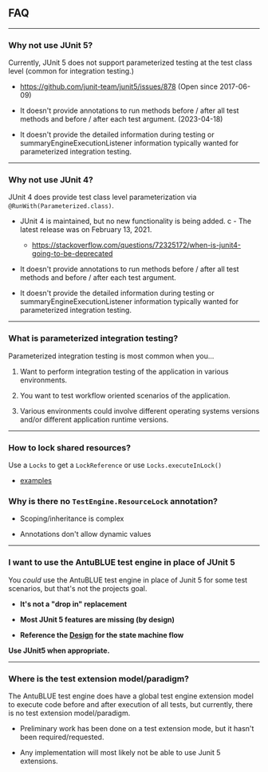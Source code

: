 ## FAQ

---

### Why not use JUnit 5?

Currently, JUnit 5 does not support parameterized testing at the test class level (common for integration testing.)

- https://github.com/junit-team/junit5/issues/878 (Open since 2017-06-09)


- It doesn't provide annotations to run methods before / after all test methods and before / after each test argument. (2023-04-18)


- It doesn't provide the detailed information during testing or summaryEngineExecutionListener information typically wanted for parameterized integration testing.

---

### Why not use JUnit 4?

JUnit 4 does provide test class level parameterization via `@RunWith(Parameterized.class)`.

- JUnit 4 is maintained, but no new functionality is being added.
c  - The latest release was on February 13, 2021.
  - https://stackoverflow.com/questions/72325172/when-is-junit4-going-to-be-deprecated


- It doesn't provide annotations to run methods before / after all test methods and before / after each test argument.


- It doesn't provide the detailed information during testing or summaryEngineExecutionListener information typically wanted for parameterized integration testing.

---

### What is parameterized integration testing?

Parameterized integration testing is most common when you...

 1. Want to perform integration testing of the application in various environments.


 2. You want to test workflow oriented scenarios of the application.


 3. Various environments could involve different operating systems versions and/or different application runtime versions.

---

### How to lock shared resources?

Use a `Locks` to get a `LockReference` or use `Locks.executeInLock()`

- [examples](/examples/src/test/java/example/locking)

### Why is there no `TestEngine.ResourceLock` annotation?

- Scoping/inheritance is complex


- Annotations don't allow dynamic values

---

### I want to use the AntuBLUE test engine in place of JUnit 5

You *could* use the AntuBLUE test engine in place of Junit 5 for some test scenarios, but that's not the projects goal.

- **It's not a "drop in" replacement**


- **Most JUnit 5 features are missing (by design)**


- **Reference the [Design](/MANUAL.md#design) for the state machine flow**

**Use JUnit5 when appropriate.**

---

### Where is the test extension model/paradigm?

The AntuBLUE test engine does have a global test engine extension model to execute code before and after execution of all tests, but currently, there is no test extension model/paradigm.

- Preliminary work has been done on a test extension mode, but it hasn't been required/requested.


- Any implementation will most likely not be able to use Junit 5 extensions.

